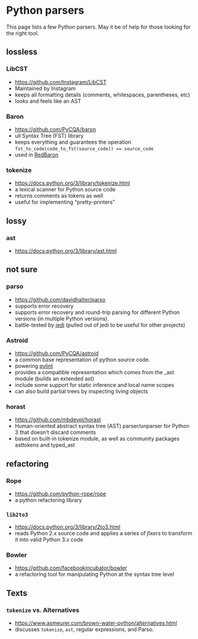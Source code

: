 # Python parsers
This page lists a few Python parsers. May it be of help for those looking for the right tool.
## lossless
### LibCST
* https://github.com/Instagram/LibCST
* Maintained by Instagram
* keeps all formatting details (comments, whitespaces, parentheses, etc)
* looks and feels like an AST
### Baron
* https://github.com/PyCQA/baron
* ull Syntax Tree (FST) library
* keeps everything and guarantees the operation `fst_to_code(code_to_fst(source_code)) == source_code`
* used in [RedBaron](https://github.com/PyCQA/redbaron)
### tokenize
* https://docs.python.org/3/library/tokenize.html
* a lexical scanner for Python source code
* returns comments as tokens as well
* useful for implementing “pretty-printers”
## lossy
### ast
* https://docs.python.org/3/library/ast.html
## not sure
### parso
* https://github.com/davidhalter/parso
* supports error recovery 
* supports error recovery and round-trip parsing for different Python versions (in multiple Python versions).
* battle-tested by [jedi](https://github.com/davidhalter/jedi) (pulled out of jedi to be useful for other projects)
### Astroid
* https://github.com/PyCQA/astroid
* a common base representation of python source code.
* powering [pylint](https://www.pylint.org/)
* provides a compatible representation which comes from the _ast module (builds an extended ast)
* include some support for static inference and local name scopes
* can also build partial trees by inspecting living objects
### horast
* https://github.com/mbdevpl/horast
* Human-oriented abstract syntax tree (AST) parser/unparser for Python 3 that doesn't discard comments
* based on built-in tokenize module, as well as community packages asttokens and typed_ast
## refactoring
### Rope
* https://github.com/python-rope/rope
* a python refactoring library
### `lib2to3`
* https://docs.python.org/3/library/2to3.html
* reads Python 2.x source code and applies a series of _fixers_ to transform it into valid Python 3.x code
### Bowler
* https://github.com/facebookincubator/bowler
* a refactoring tool for manipulating Python at the syntax tree level
## Texts
### `tokenize` vs. Alternatives
* https://www.asmeurer.com/brown-water-python/alternatives.html
* discusses `tokenize`, `ast`, regular expressions, and Parso.
